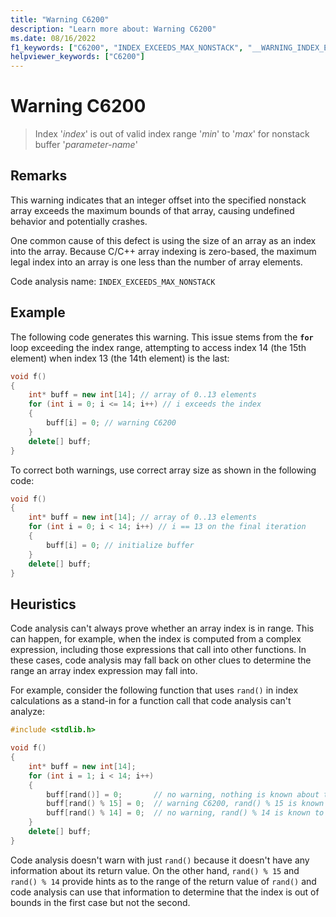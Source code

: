 ```yaml
---
title: "Warning C6200"
description: "Learn more about: Warning C6200"
ms.date: 08/16/2022
f1_keywords: ["C6200", "INDEX_EXCEEDS_MAX_NONSTACK", "__WARNING_INDEX_EXCEEDS_MAX_NONSTACK"]
helpviewer_keywords: ["C6200"]
---
```

# Warning C6200

> Index '*index*' is out of valid index range '*min*' to '*max*' for nonstack buffer '*parameter-name*'

## Remarks

This warning indicates that an integer offset into the specified nonstack array exceeds the maximum bounds of that array, causing undefined behavior and potentially crashes.

One common cause of this defect is using the size of an array as an index into the array. Because C/C++ array indexing is zero-based, the maximum legal index into an array is one less than the number of array elements.

Code analysis name: `INDEX_EXCEEDS_MAX_NONSTACK`

## Example

The following code generates this warning. This issue stems from the **`for`** loop exceeding the index range, attempting to access index 14 (the 15th element) when index 13 (the 14th element) is the last:

```cpp
void f()
{
    int* buff = new int[14]; // array of 0..13 elements
    for (int i = 0; i <= 14; i++) // i exceeds the index
    {
        buff[i] = 0; // warning C6200
    }
    delete[] buff;
}
```

To correct both warnings, use correct array size as shown in the following code:

```cpp
void f()
{
    int* buff = new int[14]; // array of 0..13 elements
    for (int i = 0; i < 14; i++) // i == 13 on the final iteration
    {
        buff[i] = 0; // initialize buffer
    }
    delete[] buff;
}
```

## Heuristics

Code analysis can't always prove whether an array index is in range. This can happen, for example, when the index is computed from a complex expression, including those expressions that call into other functions. In these cases, code analysis may fall back on other clues to determine the range an array index expression may fall into.

For example, consider the following function that uses `rand()` in index calculations as a stand-in for a function call that code analysis can't analyze:

```cpp
#include <stdlib.h>

void f()
{
    int* buff = new int[14];
    for (int i = 1; i < 14; i++)
    {
        buff[rand()] = 0;       // no warning, nothing is known about the return value of rand()
        buff[rand() % 15] = 0;  // warning C6200, rand() % 15 is known to be in the range 0..14 and index 14 is out of bounds
        buff[rand() % 14] = 0;  // no warning, rand() % 14 is known to be in the range 0..13
    }
    delete[] buff;
}
```

Code analysis doesn't warn with just `rand()` because it doesn't have any information about its return value. On the other hand, `rand() % 15` and `rand() % 14` provide hints as to the range of the return value of `rand()` and code analysis can use that information to determine that the index is out of bounds in the first case but not the second.
